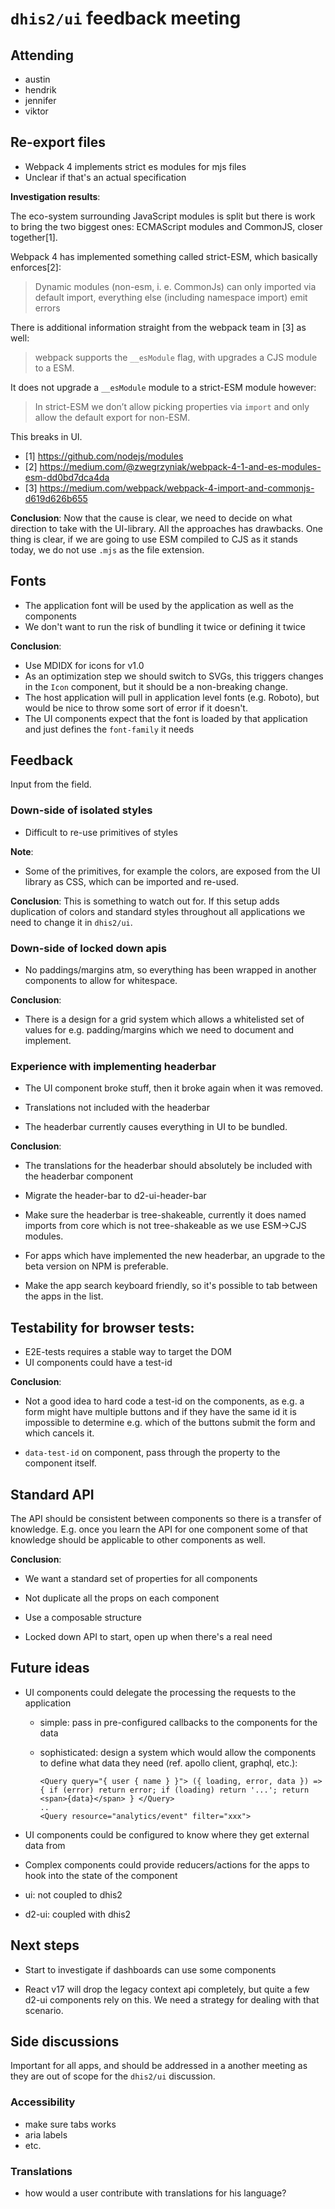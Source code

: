 # `dhis2/ui` feedback meeting

## Attending

- austin
- hendrik
- jennifer
- viktor

## Re-export files

- Webpack 4 implements strict es modules for mjs files
- Unclear if that's an actual specification

**Investigation results**: 

The eco-system surrounding JavaScript modules is split but there is work
to bring the two biggest ones: ECMAScript modules and CommonJS, closer
together[1].

Webpack 4 has implemented something called strict-ESM, which basically
enforces[2]:

>Dynamic modules (non-esm, i. e. CommonJs) can only imported via default
>import, everything else (including namespace import) emit errors

There is additional information straight from the webpack team in [3] as
well: 

>webpack supports the `__esModule` flag, with upgrades a CJS module to a ESM.

It does not upgrade a `__esModule` module to a strict-ESM module
however:

>In strict-ESM we don’t allow picking properties via `import` and only
>allow the default export for non-ESM.

This breaks in UI.

- [1] https://github.com/nodejs/modules
- [2] https://medium.com/@zwegrzyniak/webpack-4-1-and-es-modules-esm-dd0bd7dca4da
- [3] https://medium.com/webpack/webpack-4-import-and-commonjs-d619d626b655

**Conclusion**: Now that the cause is clear, we need to decide on what
direction to take with the UI-library. All the approaches has drawbacks.
One thing is clear, if we are going to use ESM compiled to CJS as it
stands today, we do not use `.mjs` as the file extension.

## Fonts

- The application font will be used by the application as well as the
  components
- We don't want to run the risk of bundling it twice or defining it
  twice

**Conclusion**:

- Use MDIDX for icons for v1.0
- As an optimization step we should switch to SVGs, this triggers
  changes in the `Icon` component, but it should be a non-breaking
  change.
- The host application will pull in application level fonts (e.g.
  Roboto), but would be nice to throw some sort of error if it doesn't.
- The UI components expect that the font is loaded by that application
  and just defines the `font-family` it needs

## Feedback

Input from the field.

### Down-side of isolated styles

- Difficult to re-use primitives of styles

**Note**:

- Some of the primitives, for example the colors, are exposed from the
  UI library as CSS, which can be imported and re-used.

**Conclusion**: This is something to watch out for. If this setup adds
duplication of colors and standard styles throughout all applications we
need to change it in `dhis2/ui`.

### Down-side of locked down apis

- No paddings/margins atm, so everything has been wrapped in another
  components to allow for whitespace.

**Conclusion**:

- There is a design for a grid system which allows a whitelisted set of
  values for e.g. padding/margins which we need to document and
  implement.

### Experience with implementing headerbar

- The UI component broke stuff, then it broke again when it was removed.

- Translations not included with the headerbar

- The headerbar currently causes everything in UI to be bundled.

**Conclusion**:

- The translations for the headerbar should absolutely be included with
  the headerbar component

- Migrate the header-bar to d2-ui-header-bar

- Make sure the headerbar is tree-shakeable, currently it does named
  imports from core which is not tree-shakeable as we use ESM->CJS
  modules.

- For apps which have implemented the new headerbar, an upgrade to the
  beta version on NPM is preferable.

- Make the app search keyboard friendly, so it's possible to tab between
  the apps in the list.

## Testability for browser tests:

- E2E-tests requires a stable way to target the DOM
- UI components could have a test-id

**Conclusion**:

- Not a good idea to hard code a test-id on the components, as e.g. a
  form might have multiple buttons and if they have the same id it is
  impossible to determine e.g. which of the buttons submit the form and
  which cancels it.

- `data-test-id` on component, pass through the property to the
  component itself.

## Standard API

The API should be consistent between components so there is a transfer
of knowledge. E.g. once you learn the API for one component some of that
knowledge should be applicable to other components as well.

**Conclusion**:

- We want a standard set of properties for all components

- Not duplicate all the props on each component

- Use a composable structure

- Locked down API to start, open up when there's a real need

## Future ideas

- UI components could delegate the processing the requests to the
  application

  - simple: pass in pre-configured callbacks to the components for the
    data

  - sophisticated: design a system which would allow the components to
    define what data they need (ref. apollo client, graphql, etc.):

    ```
    <Query query="{ user { name } }"> ({ loading, error, data }) => { if (error) return error; if (loading) return '...'; return <span>{data}</span> } </Query>
    ..
    <Query resource="analytics/event" filter="xxx">
    ```

- UI components could be configured to know where they get external data
  from

- Complex components could provide reducers/actions for the apps to hook
  into the state of the component

- ui: not coupled to dhis2

- d2-ui: coupled with dhis2

## Next steps

- Start to investigate if dashboards can use some components

- React v17 will drop the legacy context api completely, but quite a few
  d2-ui components rely on this. We need a strategy for dealing with
  that scenario.

## Side discussions

Important for all apps, and should be addressed in a another meeting as
they are out of scope for the `dhis2/ui` discussion.

### Accessibility

- make sure tabs works
- aria labels
- etc.

### Translations

- how would a user contribute with translations for his language?
